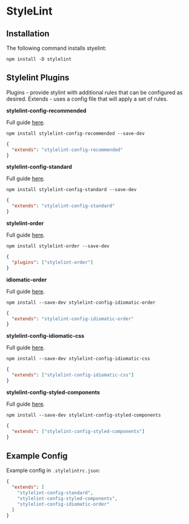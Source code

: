 # StyleLint

## Installation

The following command installs styelint:

`npm install -D stylelint`

## Stylelint Plugins

Plugins - provide stylint with additional rules that can be configured as desired.
Extends - uses a config file that will apply a set of rules.

**stylelint-config-recommended**

Full guide [here](https://github.com/stylelint/stylelint-config-recommended).

`npm install stylelint-config-recommended --save-dev`

```json
{
  "extends": "stylelint-config-recommended"
}
```

**stylelint-config-standard**

Full guide [here](https://github.com/stylelint/stylelint-config-standard).

`npm install stylelint-config-standard --save-dev`

```json
{
  "extends": "stylelint-config-standard"
}
```

**stylelint-order**

Full guide [here](https://github.com/hudochenkov/stylelint-order).

`npm install stylelint-order --save-dev`

```json
{
  "plugins": ["stylelint-order"]
}
```

**idiomatic-order**

Full guide [here](https://github.com/ream88/stylelint-config-idiomatic-order).

`npm install --save-dev stylelint-config-idiomatic-order`

```json
{
  "extends": "stylelint-config-idiomatic-order"
}
```

**stylelint-config-idiomatic-css**

Full guide [here](https://github.com/itslooklike/stylelint-config-idiomatic-css#readme).

`npm install --save-dev stylelint-config-idiomatic-css`

```json
{
  "extends": ["stylelint-config-idiomatic-css"]
}
```

**stylelint-config-styled-components**

Full guide [here](https://styled-components.com/docs/tooling#stylelint).

`npm install --save-dev stylelint-config-styled-components`

```json
{
  "extends": ["stylelint-config-styled-components"]
}
```

## Example Config

Example config in `.stylelintrc.json`:

```json
{
  "extends": [
    "stylelint-config-standard",
    "stylelint-config-styled-components",
    "stylelint-config-idiomatic-order"
  ]
}
```
